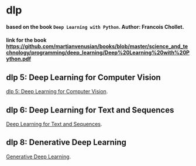 # dlp
#### based on the book `Deep Learning with Python`. Author: Francois Chollet. 
#### link for the book https://github.com/martianvenusian/books/blob/master/science_and_technology/programming/deep_learning/Deep%20Learning%20with%20Python.pdf


## dlp 5: Deep Learning for Computer Vision
[dlp 5: Deep Learning for Computer Vision](./dlp_5.md).

## dlp 6: Deep Learning for Text and Sequences

[Deep Learning for Text and Sequences](./dlp_6.md).

## dlp 8: Denerative Deep Learning

[Generative Deep Learning](https://github.com/martianvenusian/dlp/blob/main/dlp_8/dlp_8.md).
